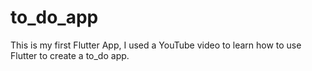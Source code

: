 # to_do_app

This is my first Flutter App, I used a YouTube video to learn how to use Flutter to create a to_do app.

